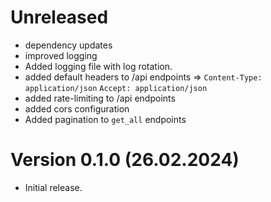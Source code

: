# Unreleased

- dependency updates
- improved logging
- Added logging file with log rotation.
- added default headers to /api endpoints => `Content-Type: application/json` `Accept: application/json`
- added rate-limiting to /api endpoints
- added cors configuration
- Added pagination to `get_all` endpoints

# Version 0.1.0 (26.02.2024)

- Initial release.
